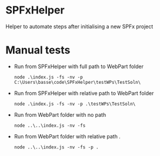 # SPFxHelper

Helper to automate steps after initialising a new SPFx project

# Manual tests

- Run from SPFxHelper with full path to WebPart folder

  `node .\index.js -fs -nv -p C:\Users\basse\code\SPFxHelper\testWPs\TestSoln\`

- Run from SPFxHelper with relative path to WebPart folder

  `node .\index.js -fs -nv -p .\testWPs\TestSoln\`

- Run from WebPart folder with no path

  `node ..\..\index.js -nv -fs`

- Run from WebPart folder with relative path .

  `node ..\..\index.js -nv -fs -p .`
